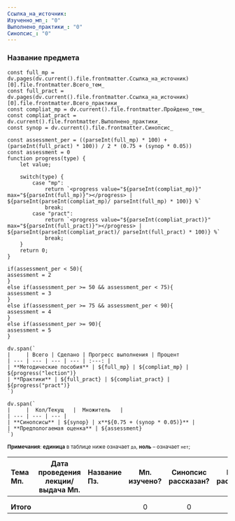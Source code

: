 ```yaml
---
Ссылка_на_источник: 
Изученно_мп_: "0"
Выполнено_практики_: "0"
Синопсис_: "0"
---
```

### Название предмета

```dataviewjs
const full_mp = dv.pages(dv.current().file.frontmatter.Ссылка_на_источник)[0].file.frontmatter.Всего_тем_
const full_pract = dv.pages(dv.current().file.frontmatter.Ссылка_на_источник)[0].file.frontmatter.Всего_практики_
const compliat_mp = dv.current().file.frontmatter.Пройдено_тем_
const compliat_pract = dv.current().file.frontmatter.Выполнено_практики_
const synop = dv.current().file.frontmatter.Синопсис_

const assessment_per = ((parseInt(full_mp) * 100) + (parseInt(full_pract) * 100)) / 2 * (0.75 + (synop * 0.05))
const assessment = 0
function progress(type) {
    let value;
    
    switch(type) {
        case "mp": 
			return `<progress value="${parseInt(compliat_mp)}" max="${parseInt(full_mp)}"></progress> | ${parseInt(parseInt(compliat_mp)/ parseInt(full_mp) * 100)} %`
            break;
        case "pract":
			return `<progress value="${parseInt(compliat_pract)}" max="${parseInt(full_pract)}"></progress> | ${parseInt(parseInt(compliat_pract)/ parseInt(full_pract) * 100)} %`
            break;
    }
    return 0;
}

if(assessment_per < 50){
assessment = 2
}
else if(assessment_per >= 50 && assessment_per < 75){
assessment = 3
}
else if(assessment_per >= 75 && assessment_per < 90){
assessment = 4
}
else if(assessment_per >= 90){
assessment = 5
}

dv.span(`
|     | Всего | Сделано | Прогресс выполнения | Процент 
| --- | --- | --- | --- | :---: |
| **Методические пособия** | ${full_mp} | ${compliat_mp} | ${progress("lection")}
| **Практики** | ${full_pract} | ${compliat_pract} | ${progress("pract")}
`)

dv.span(`
|     |  Кол/Текущ   |  Множитель   | 
| --- | --- | --- |
| **Синопсисы** | ${synop} | x**${0.75 + (synop * 0.05)}** |
| **Предпологаемая оценка** | ${assessment}
`)
```
<small>**Примечания**: **единица** в таблице ниже означает `да`, **ноль** – означает `нет`;</small>

| Тема Мп.  | Дата проведения лекции/выдача Мп. | Название Пз. | Мп. изучено? | Синопсис рассказан? | Когда рассказан? | Пз. выполненно? | Когда проверенно? |
| :-------- | :-------------------------------: | :----------- | :----------: | :-----------------: | :--------------: | :-------------: | :---------------: |
|           |                                   |              |              |                     |                  |                 |                   |
|           |                                   |              |              |                     |                  |                 |                   |
| **Итого** |                                   |              |      0       |          0          |                  |        0        |                   |
<!-- TBLFM: @>$4=sum(@I..@-1) -->
<!-- TBLFM: @>$5=sum(@I..@-1) -->
<!-- TBLFM: @>$7=sum(@I..@-1) -->
